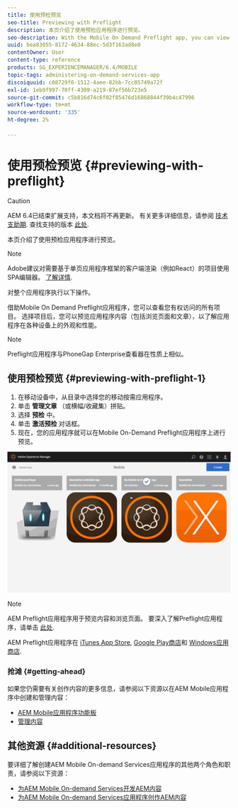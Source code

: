 ```yaml
---
title: 使用预检预览
seo-title: Previewing with Preflight
description: 本页介绍了使用预检应用程序进行预览。
seo-description: With the Mobile On Demand Preflight app, you can view all projects to which you have access. Follow this page to learn more about this.
uuid: bea83055-8172-4634-88ec-5d3f163ad8e0
contentOwner: User
content-type: reference
products: SG_EXPERIENCEMANAGER/6.4/MOBILE
topic-tags: administering-on-demand-services-app
discoiquuid: c08729f6-1512-4aee-82bb-7cc05749a72f
exl-id: 1eb9f997-70ff-4309-a219-87ef56b723e5
source-git-commit: c5b816d74c6f02f85476d16868844f39b4c47996
workflow-type: tm+mt
source-wordcount: '335'
ht-degree: 2%

---
```


# 使用预检预览 {#previewing-with-preflight}

>[!CAUTION]
>
>AEM 6.4已结束扩展支持，本文档将不再更新。 有关更多详细信息，请参阅 [技术支助期](https://helpx.adobe.com/cn/support/programs/eol-matrix.html). 查找支持的版本 [此处](https://experienceleague.adobe.com/docs/).

本页介绍了使用预检应用程序进行预览。

>[!NOTE]
>
>Adobe建议对需要基于单页应用程序框架的客户端渲染（例如React）的项目使用SPA编辑器。 [了解详情](/help/sites-developing/spa-overview.md).

对整个应用程序执行以下操作。

借助Mobile On Demand Preflight应用程序，您可以查看您有权访问的所有项目。 选择项目后，您可以预览应用程序内容（包括浏览页面和文章），以了解应用程序在各种设备上的外观和性能。

>[!NOTE]
>
>Preflight应用程序与PhoneGap Enterprise查看器在性质上相似。

## 使用预检预览 {#previewing-with-preflight-1}

1. 在移动设备中，从目录中选择您的移动按需应用程序。
1. 单击 **管理文章** （或横幅/收藏集）拼贴。
1. 选择 **预检** 中。
1. 单击 **激活预检** 对话框。
1. 现在，您的应用程序就可以在Mobile On-Demand Preflight应用程序上进行预览。

![chlimage_1-8](assets/chlimage_1-8.gif)

>[!NOTE]
>
>AEM Preflight应用程序用于预览内容和浏览页面。 要深入了解Preflight应用程序，请单击 [此处](https://helpx.adobe.com/digital-publishing-solution/help/preflight-app.html).
>
>AEM Preflight应用程序在 [iTunes App Store](https://itunes.apple.com/us/app/adobe-experience-manager-mobile/id1042687518?mt=8), [Google Play商店](https://play.google.com/store/apps/details?id=com.adobe.dps.preflight&amp;hl=en)和 [Windows应用商店](https://www.microsoft.com/en-us/store/p/adobe-experience-manager-mobile-preflight/9nblggh5wmxq).

### 抢滩 {#getting-ahead}

如果您仍需要有关创作内容的更多信息，请参阅以下资源以在AEM Mobile应用程序中创建和管理内容：

* [AEM Mobile应用程序功能板](/help/mobile/mobile-apps-ondemand-application-dashboard.md)
* [管理内容](/help/mobile/mobile-apps-ondemand-manage-content-ondemand.md)

## 其他资源 {#additional-resources}

要详细了解创建AEM Mobile On-demand Services应用程序的其他两个角色和职责，请参阅以下资源：

* [为AEM Mobile On-demand Services开发AEM内容](/help/mobile/aem-mobile-on-demand.md)
* [为AEM Mobile On-demand Services应用程序创作AEM内容](/help/mobile/mobile-apps-ondemand.md)
